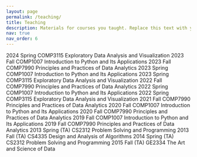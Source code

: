 ```yaml
---
layout: page
permalink: /teaching/
title: Teaching
description: Materials for courses you taught. Replace this text with your description.
nav: true
nav_order: 6
---
```


2024 Spring COMP3115 Exploratory Data Analysis and Visualization
2023 Fall COMP1007 Introduction to Python and Its Applications
2023 Fall COMP7990 Principles and Practices of Data Analytics
2023 Spring COMP1007 Introduction to Python and Its Applications
2023 Spring COMP3115 Exploratory Data Analysis and Visualization
2022 Fall COMP7990 Principles and Practices of Data Analytics
2022 Spring COMP1007 Introduction to Python and Its Applications
2022 Spring COMP3115 Exploratory Data Analysis and Visualization
2021 Fall COMP7990 Principles and Practices of Data Analytics
2020 Fall COMP1007 Introduction to Python and Its Applications
2020 Fall COMP7990 Principles and Practices of Data Analytics
2019 Fall COMP1007 Introduction to Python and Its Applications
2019 Fall COMP7990 Principles and Practices of Data Analytics
2013 Spring (TA) CS2312 Problem Solving and Programming
2013 Fall (TA) CS4335 Design and Analysis of Algorithms
2014 Spring (TA) CS2312 Problem Solving and Programming
2015 Fall (TA) GE2334 The Art and Science of Data

